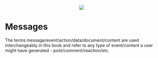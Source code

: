 <div style="text-align: center;">
    <img src="https://png.pngitem.com/pimgs/s/207-2073499_translate-platform-from-english-to-spanish-work-in.png">
</div>

# Messages

The terms message/event/action/data/document/content are used interchangeably in this book and refer to any type of event/content a user might have generated - post/comment/reaction/etc.

<!-- TODO: take stuff form the other messages.md doc

signal/noise ratio - message types & why we shouldn't wait for AI classification

- fallback/default presentation/rendering - how to display content if an application doesn't support a new activity type

tag type: disprove/correct - to combat misinformation & help crowdsource truth?

Why Headjack won't fall victim to stagnation and being stuck in time with this open standard and sort-of federation
https://signal.org/blog/the-ecosystem-is-moving/
- because messages will have default renderability
- because you'll always be able to click on items that your application cannot display properly and go to the application that produced them and see them properly

message type/format: price predictions with percentage possibilities, so that later reputations can be plotted based on the message type

tag type idea: prediction, and later with oracles credibility & track records could be automated



Announcement type

Pluggable visualization of different message types - configurable with styling


on editing messages:
https://twitter.com/VitalikButerin/status/1575890520403869696




https://en.wikipedia.org/wiki/Resource_Description_Framework
https://en.wikipedia.org/wiki/RDFa



https://spec.dsnp.org/DSNP/Announcements.html

- protobuf (protocol buffers) for message types?
- flatbuffers?
    https://en.wikipedia.org/wiki/FlatBuffers
- apache thrift? https://thrift.apache.org/


Farcaster Messages
https://hackmd.io/@farcasterxyz/ry2ff0lEj


Activity Streams formats?
https://spec.dsnp.org/ActivityContent/Overview.html



revisions of messages (edit/delete)
https://github.com/regular/ssb-revisions

New polling/info contribution ways
polling message type

TODO: look at Data models in ceramic!

“pit X vs Y”

shortcuts/links/references?

tombstone message
https://spec.dsnp.org/DSNP/Identity.html#retroactive-revocation-of-delegation

subreddits would be implemented by a special message type with a tag for the subreddit that people are posting into

updates to old post...
    - how would old unique URLs to the original posts get updated?
multiple edit events in parallel to the same original message? a fork? :|



update to post - as a diff, with different kinds of diff algos?

dislike button/protocol/spec? ⇒ reactions

https://en.wikipedia.org/wiki/Ontology_(information_science)
https://en.wikipedia.org/wiki/Web_Ontology_Language

https://en.wikipedia.org/wiki/Resource_Description_Framework

https://en.wikipedia.org/wiki/Microformat

https://en.wikipedia.org/wiki/Media_type

Post/rt/tag/mention/comment/quote/reply

concern: message standards...

https://schema.org/

https://en.wikipedia.org/wiki/Data_model

new types of messages get an on-chain ID so subscriptions are integer-based


messages contain their URIs and also a local timestamp - although that could be spoofed. It is however useful for ordering things in certain cases

also contain the current block height in addition to a unix timestamp

- not yet anchored content from one application can refer to other not yet anchored content from another application and then the anchors could be in such an order that an event references another event in a future block (because apps can share activity before it being anchored).
    - could this problem be ignored?




the <application_id>/<application_nonce> is embedded in a message that's being signed through an application/IDM such that it cannot suffer from a replay attack

- if a reply message has the URI to the original in non canonical form it would be harder for infrastructure to match those - it would have to translate the string URI to a number URI


Message type about binding something to a financial blockchain and making it illegal for the original creator to make a delete message - all exchange of ownership happens on the financial chain


- look into serialization formats & SSZ: https://twitter.com/varunsrin/status/1580710315175530496



https://ctzn.network/schemas
https://github.com/bluelinklabs/ctzn/tree/master/schemas



https://en.wikipedia.org/wiki/JSON-LD



https://atproto.com/guides/lexicon



-->
